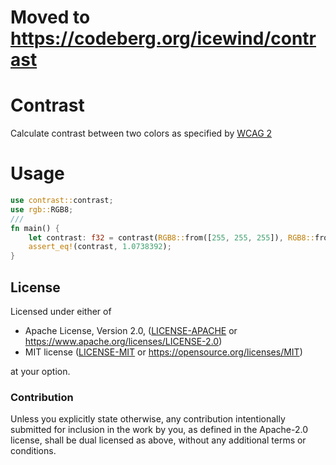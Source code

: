 # Moved to https://codeberg.org/icewind/contrast

# Contrast

Calculate contrast between two colors as specified by [WCAG 2](http://www.w3.org/TR/WCAG20#contrast-ratiodef)

# Usage

```rust
use contrast::contrast;
use rgb::RGB8;
///
fn main() {
    let contrast: f32 = contrast(RGB8::from([255, 255, 255]), RGB8::from([255, 255, 0]));
    assert_eq!(contrast, 1.0738392);
}
```

## License

Licensed under either of

* Apache License, Version 2.0, ([LICENSE-APACHE](LICENSE-APACHE) or https://www.apache.org/licenses/LICENSE-2.0)
* MIT license ([LICENSE-MIT](LICENSE-MIT) or https://opensource.org/licenses/MIT)

at your option.

### Contribution

Unless you explicitly state otherwise, any contribution intentionally
submitted for inclusion in the work by you, as defined in the Apache-2.0
license, shall be dual licensed as above, without any additional terms or
conditions.
